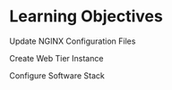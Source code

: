 # Learning Objectives
Update NGINX Configuration Files

Create Web Tier Instance

Configure Software Stack
